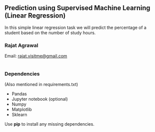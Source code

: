 ## **Prediction using Supervised Machine Learning (Linear Regression)**
In this simple linear regression task we will predict the percentage of a student based on the number of study hours.
### Rajat Agrawal
Email: rajat.visitme@gmail.com<br><br>

### Dependencies
(Also mentioned in requirements.txt)
<ul>
  <li>Pandas</li>
  <li>Jupyter notebook (optional)</li>
  <li>Numpy</li>
  <li>Matplotlib</li>
  <li>Sklearn</li>
</ul>

  Use <b>pip</b> to install any missing dependencies.

